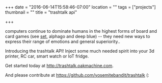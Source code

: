 +++
date = "2016-06-14T15:58:46-07:00"
location = ""
tags = ["projects"]
thumbnail = ""
title = "trashtalk api"

+++

computers continue to dominate humans in the highest forms of board and card games
(see [set](/setbot), alphago and deep blue) --
they need new ways to express their range of emotions and general superiority..

Introducing the trashtalk API!
Inject some much needed spirit into your 3d printer, RC car, smart watch or IoT fridge.

<!--more-->

Get started today at http://trashtalk.oakmachine.com.

And please contribute at https://github.com/yosemitebandit/trashtalk (:
